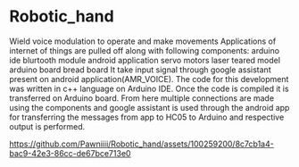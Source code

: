 # Robotic_hand
Wield voice modulation to operate and make movements
Applications of internet of things are pulled off along with following components:
arduino ide
blurtooth module
android application
servo motors
laser teared model
arduino board
bread board
It take input signal through google assistant present on android application(AMR_VOICE). The code for this development was written in c++ language on Arduino IDE. Once the code is compiled it is transferred on Arduino board. From here multiple connections are made using the components and google assistant is used through the android app for transferring the messages from app to HC05 to Arduino and respective output is performed.

https://github.com/Pawniiii/Robotic_hand/assets/100259200/8c7cb1a4-bac9-42e3-86cc-de67bce713e0

